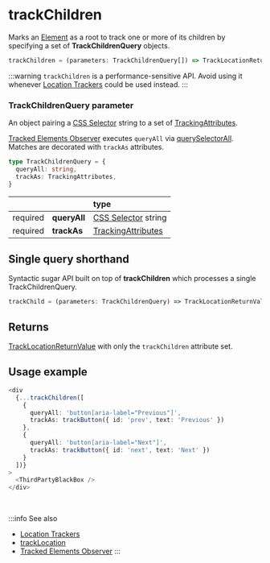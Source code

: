 # trackChildren

Marks an [Element](/tracking/core-concepts/elements.md#elements) as a root to track one or more of its children by specifying a set of **TrackChildrenQuery** objects.

```typescript
trackChildren = (parameters: TrackChildrenQuery[]) => TrackLocationReturnValue
```

:::warning
`trackChildren` is a performance-sensitive API. Avoid using it whenever [Location Trackers](/tracking/api-reference/location-trackers/overview.md) could be used instead.
:::

### TrackChildrenQuery parameter
An object pairing a [CSS Selector](https://developer.mozilla.org/en-US/docs/Web/CSS/CSS_Selectors) string to a set of [TrackingAttributes](/tracking/api-reference/interfaces/TrackingAttributes.md).

[Tracked Elements Observer](/tracking/core-concepts/tracker-architecture.md#tracked-elements-observer) executes `queryAll` via [querySelectorAll](https://developer.mozilla.org/en-US/docs/Web/API/Element/querySelectorAll). Matches are decorated with `trackAs` attributes.

```typescript
type TrackChildrenQuery = {
  queryAll: string,
  trackAs: TrackingAttributes,
}
```

|          |              | type
| :-:      | :--          | :--                                                                                       
| required | **queryAll** | [CSS Selector](https://developer.mozilla.org/en-US/docs/Web/CSS/CSS_Selectors) string
| required | **trackAs**  | [TrackingAttributes](/tracking/api-reference/interfaces/TrackingAttributes.md)

## Single query shorthand
Syntactic sugar API built on top of **trackChildren** which processes a single TrackChildrenQuery.

```typescript
trackChild = (parameters: TrackChildrenQuery) => TrackLocationReturnValue
```

## Returns
[TrackLocationReturnValue](/tracking/api-reference/interfaces/TrackLocationReturnValue.md) with only the `trackChildren` attribute set.

## Usage example

```typescript jsx
<div
  {...trackChildren([
    {
      queryAll: 'button[aria-label="Previous"]',
      trackAs: trackButton({ id: 'prev', text: 'Previous' })
    },
    {
      queryAll: 'button[aria-label="Next"]',
      trackAs: trackButton({ id: 'next', text: 'Next' })
    }
  ])}
>
  <ThirdPartyBlackBox />
</div>
```

<br />

:::info See also
- [Location Trackers](/tracking/api-reference/location-trackers/overview.md)
- [trackLocation](/tracking/api-reference/low-level/trackLocation.md)
- [Tracked Elements Observer](/tracking/core-concepts/tracker-architecture.md#tracked-elements-observer)
:::
